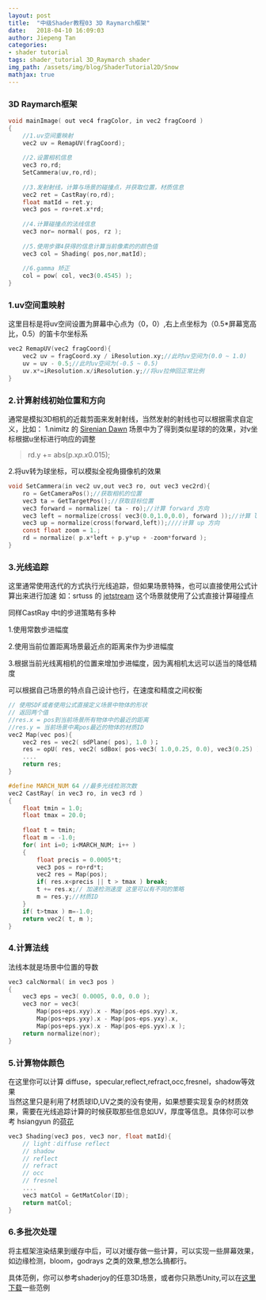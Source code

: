 ```yaml
---
layout: post
title:  "中级Shader教程03 3D Raymarch框架"
date:   2018-04-10 16:09:03
author: Jiepeng Tan
categories: 
- shader tutorial
tags: shader_tutorial 3D_Raymarch shader
img_path: /assets/img/blog/ShaderTutorial2D/Snow
mathjax: true
---
```


### **3D Raymarch框架** 

```c
void mainImage( out vec4 fragColor, in vec2 fragCoord )
{   
    //1.uv空间重映射
    vec2 uv = RemapUV(fragCoord);
    
    //2.设置相机信息
    vec3 ro,rd;
    SetCammera(uv,ro,rd);
    
    //3.发射射线，计算与场景的碰撞点，并获取位置，材质信息
    vec2 ret = CastRay(ro,rd);
    float matId = ret.y;
    vec3 pos = ro+ret.x*rd;
    
    //4.计算碰撞点的法线信息    
    vec3 nor= normal( pos, rz );
    
    //5.使用步骤4获得的信息计算当前像素的的颜色值
    vec3 col = Shading( pos,nor,matId);
    
    //6.gamma 矫正
    col = pow( col, vec3(0.4545) );
}
```


###  1.uv空间重映射
这里目标是将uv空间设置为屏幕中心点为（0，0）,右上点坐标为（0.5*屏幕宽高比，0.5）的笛卡尔坐标系
```c
vec2 RemapUV(vec2 fragCoord){
    vec2 uv = fragCoord.xy / iResolution.xy;//此时uv空间为(0.0 ~ 1.0)
    uv = uv - 0.5;//此时uv空间为(-0.5 ~ 0.5)
    uv.x*=iResolution.x/iResolution.y;//将uv拉伸回正常比例
}
```

###  2.计算射线初始位置和方向
通常是模拟3D相机的近裁剪面来发射射线，当然发射的射线也可以根据需求自定义，比如：
1.nimitz 的 [Sirenian Dawn][1] 场景中为了得到类似星球的的效果，对v坐标根据u坐标进行响应的调整
> rd.y += abs(p.x*p.x*0.015);

2.将uv转为球坐标，可以模拟全视角摄像机的效果

```c
void SetCammera(in vec2 uv,out vec3 ro, out vec3 vec2rd){
    ro = GetCameraPos();//获取相机的位置 
    vec3 ta = GetTargetPos();//获取目标位置
    vec3 forward = normalize( ta - ro);//计算 forward 方向
    vec3 left = normalize(cross( vec3(0.0,1.0,0.0), forward ));//计算 left 方向
    vec3 up = normalize(cross(forward,left));////计算 up 方向
    const float zoom = 1.;
    rd = normalize( p.x*left + p.y*up + -zoom*forward );
}

```

### 3.光线追踪
这里通常使用迭代的方式执行光线追踪，但如果场景特殊，也可以直接使用公式计算出来进行加速
如：srtuss 的 [jetstream][2]  这个场景就使用了公式直接计算碰撞点

同样CastRay 中t的步进策略有多种

1.使用常数步进幅度

2.使用当前位置距离场景最近点的距离来作为步进幅度

3.根据当前光线离相机的位置来增加步进幅度，因为离相机太远可以适当的降低精度

可以根据自己场景的特点自己设计也行，在速度和精度之间权衡
```c
// 使用SDF或者使用公式直接定义场景中物体的形状
// 返回两个值 
//res.x = pos到当前场景所有物体中的最近的距离
//res.y = 当前场景中离pos最近的物体的材质ID
vec2 Map(vec pos){
    vec2 res = vec2( sdPlane( pos), 1.0 )；
    res = opU( res, vec2( sdBox( pos-vec3( 1.0,0.25, 0.0), vec3(0.25) ), 3.0 ) );
    ....
    return res;
}

#define MARCH_NUM 64 //最多光线检测次数
vec2 CastRay( in vec3 ro, in vec3 rd )
{
    float tmin = 1.0;
    float tmax = 20.0;
   
    float t = tmin;
    float m = -1.0;
    for( int i=0; i<MARCH_NUM; i++ )
    {
        float precis = 0.0005*t;
        vec3 pos = ro+rd*t;
        vec2 res = Map(pos);
        if( res.x<precis || t > tmax ) break;
        t += res.x;// 加速检测速度 这里可以有不同的策略
        m = res.y;//材质ID
    }
    if( t>tmax ) m=-1.0;
    return vec2( t, m );
}
```
### 4.计算法线
法线本就是场景中位置的导数
```c
vec3 calcNormal( in vec3 pos )
{
    vec3 eps = vec3( 0.0005, 0.0, 0.0 );
    vec3 nor = vec3(
        Map(pos+eps.xyy).x - Map(pos-eps.xyy).x,
        Map(pos+eps.yxy).x - Map(pos-eps.yxy).x,
        Map(pos+eps.yyx).x - Map(pos-eps.yyx).x );
    return normalize(nor);
}

```
### 5.计算物体颜色
在这里你可以计算 diffuse，specular,reflect,refract,occ,fresnel，shadow等效果   
当然这里只是利用了材质球ID,UV之类的没有使用，如果想要实现复杂的材质效果，需要在光线追踪计算的时候获取那些信息如UV，厚度等信息。具体你可以参考 hsiangyun 的[荷花][3] 

```c
vec3 Shading(vec3 pos, vec3 nor, float matId){
    // light：diffuse reflect
    // shadow
    // reflect
    // refract
    // occ
    // fresnel
    ....
    vec3 matCol = GetMatColor(ID);
    return matCol;
}
```
### 6.多批次处理
将主框架渲染结果到缓存中后，可以对缓存做一些计算，可以实现一些屏幕效果，如边缘检测，bloom，godrays 之类的效果,想怎么搞都行。 


具体范例，你可以参考shaderjoy的任意3D场景，或者你只熟悉Unity,可以在[这里下载][4]一些范例


  [1]: https://www.shadertoy.com/view/XsyGWV
  [2]: https://www.shadertoy.com/view/XlsGRs
  [3]: https://www.shadertoy.com/view/XsVGzm
  [4]: https://github.com/JiepengTan/FishManShaderTutorial